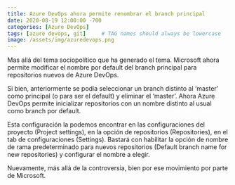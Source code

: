 ```yaml
---
title: Azure DevOps ahora permite renombrar el branch principal
date: 2020-08-19 12:00:00 -700
categories: [Azure DevOps]
tags: [azure devops, git]     # TAG names should always be lowercase
image: /assets/img/azuredevops.png
---
```


Mas allá del tema sociopolítico que ha generado el tema. Microsoft ahora permite modificar el nombre por default del branch principal para repositorios nuevos de Azure DevOps.

Si bien, anteriormente se podía seleccionar un branch distinto al ‘master’ como principal (o para ser el default) y eliminar el ‘master’. Ahora Azure DevOps permite inicializar repositorios con un nombre distinto al usual como branch por default.

Esta configuración la podemos encontrar en las configuraciones del proyecto (Project settings), en la opción de repositorios (Repositories), en el tab de configuraciones (Settings). Bastará con habilitar la opción de nombre de rama predeterminado para nuevos repositorios (Default branch name for new repositories) y configurar el nombre a elegir.


Nuevamente, más allá de la controversia, bien por ese movimiento por parte de Microsoft.